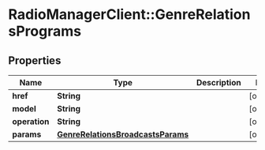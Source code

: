 # RadioManagerClient::GenreRelationsPrograms

## Properties
Name | Type | Description | Notes
------------ | ------------- | ------------- | -------------
**href** | **String** |  | [optional] 
**model** | **String** |  | [optional] 
**operation** | **String** |  | [optional] 
**params** | [**GenreRelationsBroadcastsParams**](GenreRelationsBroadcastsParams.md) |  | [optional] 


